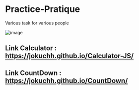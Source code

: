 # Practice-Pratique

Various task for various people

![image](https://user-images.githubusercontent.com/92337987/177013675-f3cea375-c75d-403d-b6d9-0ec684fe84dc.png)

## Link Calculator : https://jokuchh.github.io/Calculator-JS/
## Link CountDown : https://jokuchh.github.io/CountDown/
